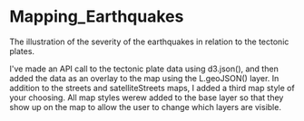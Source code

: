 # Mapping_Earthquakes

The illustration of the severity of the earthquakes in relation to the tectonic plates.

I've made an API call to the tectonic plate data using d3.json(), and then added the data as an overlay to the map using the L.geoJSON() layer. In addition to the streets and satelliteStreets maps, I added a third map style of your choosing. All map styles werew added to the base layer so that they show up on the map to allow the user to change which layers are visible.
